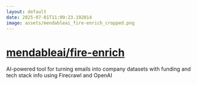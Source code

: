 ```yaml
---
layout: default
date: 2025-07-01T11:09:23.192014
image: assets/mendableai_fire-enrich_cropped.png
---
```


# [mendableai/fire-enrich](https://github.com/mendableai/fire-enrich)

AI-powered tool for turning emails into company datasets with funding and tech stack info using Firecrawl and OpenAI
